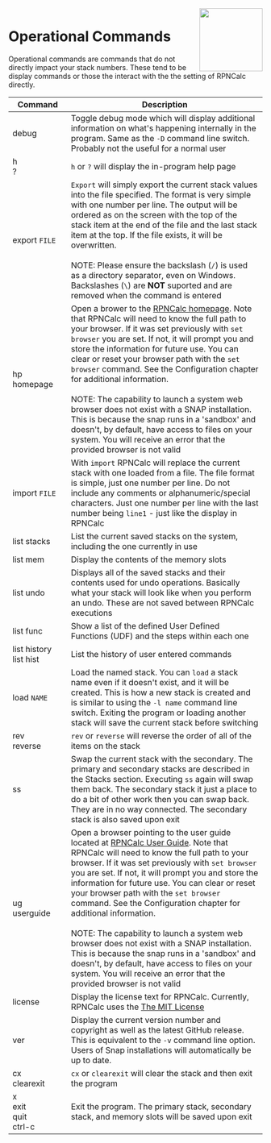 <img align="right" width="125" src="../Images/OperationalCmds.png">

# Operational Commands

Operational commands are commands that do not directly impact your stack numbers. These tend to be display commands or those the interact with the the setting of RPNCalc
directly.

| <div style="width:100px">Command</div> | Description                                                                                                                                                                                                                                                                                                                                                                                                                                                                                                                                                                                                                                                                                                                                      |
|----------------------------------------|--------------------------------------------------------------------------------------------------------------------------------------------------------------------------------------------------------------------------------------------------------------------------------------------------------------------------------------------------------------------------------------------------------------------------------------------------------------------------------------------------------------------------------------------------------------------------------------------------------------------------------------------------------------------------------------------------------------------------------------------------|
| debug                                  | Toggle debug mode which will display additional information on what's happening internally in the program.  Same as the `-D` command line switch.  Probably not the useful for a normal user                                                                                                                                                                                                                                                                                                                                                                                                                                                                                                                                                     |
| h <br> ?                               | `h` or `?` will display the in-program help page                                                                                                                                                                                                                                                                                                                                                                                                                                                                                                                                                                                                                                                                                                 |
| export `FILE`                          | `Export` will simply export the current stack values into the file specified. The format is very simple with one number per line. The output will be ordered as on the screen with the top of the stack item at the end of the file and the last stack item at the top. If the file exists, it will be overwritten. <br> <br>NOTE: Please ensure the backslash (`/`) is used as a directory separator, even on Windows. Backslashes (`\`) are **NOT** suported and are removed when the command is entered                                                                                                                                                                                                                                       |
| hp<br>homepage                         | Open a brower to the [RPNCalc homepage](https://github.com/frossm/rpncalc). Note that RPNCalc will need to know the full path to your browser. If it was set previously with `set browser` you are set.  If not, it will prompt you and store the information for future use. You can clear or reset your browser path with the `set browser` command.  See the Configuration chapter for additional information.<br><br>NOTE: The capability to launch a system web browser does not exist with a SNAP installation.  This is because the snap runs in a 'sandbox' and doesn't, by default, have access to files on your system. You will receive an error that the provided browser is not valid                                               |
| import `FILE`                          | With `import` RPNCalc will replace the current stack with one loaded from a file.  The file format is simple, just one number per line.  Do not include any comments or alphanumeric/special characters.  Just one number per line with the last number being `line1` - just like the display in RPNCalc                                                                                                                                                                                                                                                                                                                                                                                                                                         |
| list stacks                            | List the current saved stacks on the system, including the one currently in use                                                                                                                                                                                                                                                                                                                                                                                                                                                                                                                                                                                                                                                                  |
| list mem                               | Display the contents of the memory slots                                                                                                                                                                                                                                                                                                                                                                                                                                                                                                                                                                                                                                                                                                         |
| list undo                              | Displays all of the saved stacks and their contents used for undo operations.  Basically what your stack will look like when you perform an undo.  These are not saved between RPNCalc executions                                                                                                                                                                                                                                                                                                                                                                                                                                                                                                                                                |
| list func                              | Show a list of the defined User Defined Functions (UDF) and the steps within each one                                                                                                                                                                                                                                                                                                                                                                                                                                                                                                                                                                                                                                                            |
| list history<br>list hist              | List the history of user entered commands                                                                                                                                                                                                                                                                                                                                                                                                                                                                                                                                                                                                                                                                                                        |
| load `NAME`                            | Load the named stack.  You can `load` a stack name even if it doesn't exist, and it will be created. This is how a new stack is created and is similar to using the `-l name` command line switch. Exiting the program or loading another stack will save the current stack before switching                                                                                                                                                                                                                                                                                                                                                                                                                                                     |
| rev<br>reverse                         | `rev` or `reverse` will reverse the order of all of the items on the stack                                                                                                                                                                                                                                                                                                                                                                                                                                                                                                                                                                                                                                                                       |
| ss                                     | Swap the current stack with the secondary. The primary and secondary stacks are described in the Stacks section.  Executing `ss` again will swap them back.  The secondary stack it just a place to do a bit of other work then you can swap back.  They are in no way connected.  The secondary stack is also saved upon exit                                                                                                                                                                                                                                                                                                                                                                                                                   |
| ug<br>userguide                        | Open a browser pointing to the user guide located at [RPNCalc User Guide](https://frossm.github.io/RPNCalc-UserGuide/). Note that RPNCalc will need to know the full path to your browser. If it was set previously with `set browser` you are set.  If not, it will prompt you and store the information for future use. You can clear or reset your browser path with the `set browser` command.  See the Configuration chapter for additional information.  <br><br>NOTE: The capability to launch a system web browser does not exist with a SNAP installation.  This is because the snap runs in a 'sandbox' and doesn't, by default, have access to files on your system. You will receive an error that the provided browser is not valid |
| license                                | Display the license text for RPNCalc.  Currently, RPNCalc uses the [The MIT License](https://opensource.org/licenses/MIT)                                                                                                                                                                                                                                                                                                                                                                                                                                                                                                                                                                                                                        
| ver                                    | Display the current version number and copyright as well as the latest GitHub release.  This is equivalent to the `-v` command line option.  Users of Snap installations will automatically be up to date.                                                                                                                                                                                                                                                                                                                                                                                                                                                                                                                                       |
| cx<br>clearexit                        | `cx` or `clearexit` will clear the stack and then exit the program                                                                                                                                                                                                                                                                                                                                                                                                                                                                                                                                                                                                                                                                               |
| x<br>exit<br>quit<br>ctrl-c            | Exit the program.  The primary stack, secondary stack, and memory slots will be saved upon exit                                                                                                                                                                                                                                                                                                                                                                                                                                                                                                                                                                                                                                                  |
